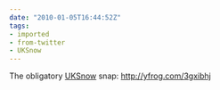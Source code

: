 ```yaml
---
date: "2010-01-05T16:44:52Z"
tags:
- imported
- from-twitter
- UKSnow
---
```

The obligatory [UKSnow](/tags/uksnow) snap:  http://yfrog.com/3gxibhj
